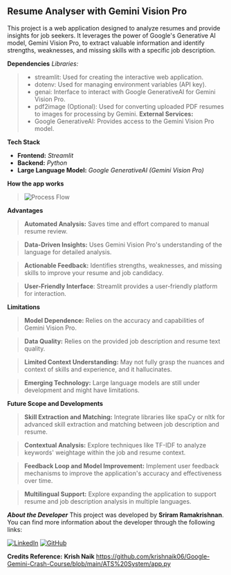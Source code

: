 ## Resume Analyser with Gemini Vision Pro
This project is a web application designed to analyze resumes and provide insights for job seekers. 
It leverages the power of Google's Generative AI model, Gemini Vision Pro, to extract valuable information and 
identify strengths, weaknesses, and missing skills with a specific job description.

**Dependencies**
_Libraries:_
> - streamlit: Used for creating the interactive web application.
> - dotenv: Used for managing environment variables (API key).
> - genai: Interface to interact with Google GenerativeAI for Gemini Vision Pro.
> - pdf2image (Optional): Used for converting uploaded PDF resumes to images for processing by Gemini.
**External Services:**
> - Google GenerativeAI: Provides access to the Gemini Vision Pro model.

**Tech Stack**
- **Frontend:** _Streamlit_
- **Backend:** _Python_
- **Large Language Model:** _Google GenerativeAI (Gemini Vision Pro)_

**How the app works**
> ![Process Flow](https://github.com/Sriram-atgithub/ATS-Tracking-System-with-Gemini/blob/main/Flowchart.png)


**Advantages**
> **Automated Analysis:** Saves time and effort compared to manual resume review.

> **Data-Driven Insights:** Uses Gemini Vision Pro's understanding of the language for detailed analysis.

> **Actionable Feedback:** Identifies strengths, weaknesses, and missing skills to improve your resume and job candidacy.

> **User-Friendly Interface**: Streamlit provides a user-friendly platform for interaction.

**Limitations**

> **Model Dependence:** Relies on the accuracy and capabilities of Gemini Vision Pro.

> **Data Quality:** Relies on the provided job description and resume text quality.

> **Limited Context Understanding:** May not fully grasp the nuances and context of skills and experience, and it hallucinates.

> **Emerging Technology:** Large language models are still under development and might have limitations.

**Future Scope and Developments**
> **Skill Extraction and Matching:** Integrate libraries like spaCy or nltk for advanced skill extraction and matching between job description and resume.

> **Contextual Analysis:** Explore techniques like TF-IDF to analyze keywords' weightage within the job and resume context.

> **Feedback Loop and Model Improvement:** Implement user feedback mechanisms to improve the application's accuracy and effectiveness over time.

> **Multilingual Support:** Explore expanding the application to support resume and job description analysis in multiple languages.

_**About the Developer**_
This project was developed by **Sriram Ramakrishnan**. 
You can find more information about the developer through the following links:

[![LinkedIn](https://img.shields.io/badge/LinkedIn-0077B5?style=for-the-badge&logo=linkedin&logoColor=white)](https://www.linkedin.com/in/sriram-aiexpert/)
[![GitHub](https://img.shields.io/badge/GitHub-100000?style=for-the-badge&logo=github&logoColor=white)](https://github.com/Sriram-atgithub)

**Credits Reference:** **Krish Naik** https://github.com/krishnaik06/Google-Gemini-Crash-Course/blob/main/ATS%20System/app.py
